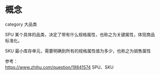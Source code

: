 # 概念

category 大品类

SPU 某个具体的品类，决定了带有什么规格属性，也称之为关键属性，体现商品标准化。

SKU 最小库存单元，需要明确到所有的规格属性值为多少，也称之为销售属性

参考：  
https://www.zhihu.com/question/19841574  SPU、SKU

